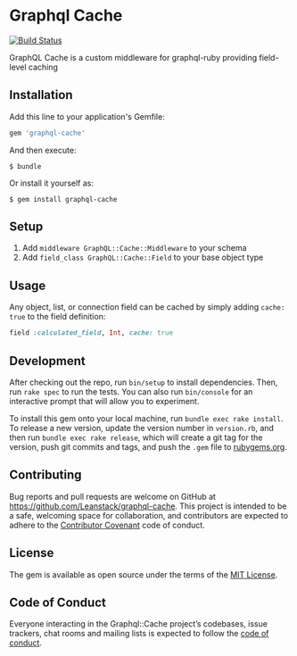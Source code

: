 # Graphql Cache

  [![Build Status](https://travis-ci.org/Leanstack/graphql-cache.svg?branch=master)](https://travis-ci.org/Leanstack/graphql-cache)

  GraphQL Cache is a custom middleware for graphql-ruby providing field-level caching

## Installation

Add this line to your application's Gemfile:

```ruby
gem 'graphql-cache'
```

And then execute:

    $ bundle

Or install it yourself as:

    $ gem install graphql-cache

## Setup

  1. Add `middleware GraphQL::Cache::Middleware` to your schema
  2. Add `field_class GraphQL::Cache::Field` to your base object type

## Usage

Any object, list, or connection field can be cached by simply adding `cache: true` to the field definition:

```ruby
field :calculated_field, Int, cache: true
```

## Development

After checking out the repo, run `bin/setup` to install dependencies. Then, run `rake spec` to run the tests. You can also run `bin/console` for an interactive prompt that will allow you to experiment.

To install this gem onto your local machine, run `bundle exec rake install`. To release a new version, update the version number in `version.rb`, and then run `bundle exec rake release`, which will create a git tag for the version, push git commits and tags, and push the `.gem` file to [rubygems.org](https://rubygems.org).

## Contributing

Bug reports and pull requests are welcome on GitHub at https://github.com/Leanstack/graphql-cache. This project is intended to be a safe, welcoming space for collaboration, and contributors are expected to adhere to the [Contributor Covenant](http://contributor-covenant.org) code of conduct.

## License

The gem is available as open source under the terms of the [MIT License](https://opensource.org/licenses/MIT).

## Code of Conduct

Everyone interacting in the Graphql::Cache project’s codebases, issue trackers, chat rooms and mailing lists is expected to follow the [code of conduct](https://github.com/Leanstack/graphql-cache/blob/master/CODE_OF_CONDUCT.md).
